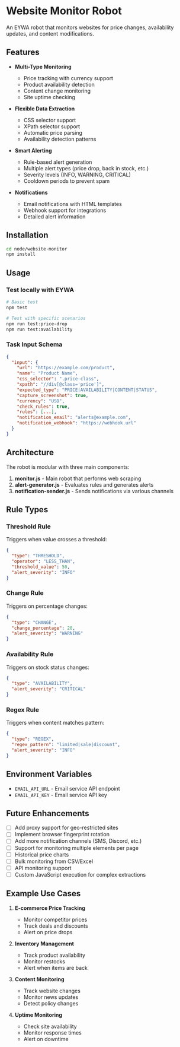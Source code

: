 # Website Monitor Robot

An EYWA robot that monitors websites for price changes, availability updates, and content modifications.

## Features

- **Multi-Type Monitoring**
  - Price tracking with currency support
  - Product availability detection
  - Content change monitoring
  - Site uptime checking

- **Flexible Data Extraction**
  - CSS selector support
  - XPath selector support
  - Automatic price parsing
  - Availability detection patterns

- **Smart Alerting**
  - Rule-based alert generation
  - Multiple alert types (price drop, back in stock, etc.)
  - Severity levels (INFO, WARNING, CRITICAL)
  - Cooldown periods to prevent spam

- **Notifications**
  - Email notifications with HTML templates
  - Webhook support for integrations
  - Detailed alert information

## Installation

```bash
cd node/website-monitor
npm install
```

## Usage

### Test locally with EYWA

```bash
# Basic test
npm test

# Test with specific scenarios
npm run test:price-drop
npm run test:availability
```

### Task Input Schema

```json
{
  "input": {
    "url": "https://example.com/product",
    "name": "Product Name",
    "css_selector": ".price-class",
    "xpath": "//div[@class='price']",
    "expected_type": "PRICE|AVAILABILITY|CONTENT|STATUS",
    "capture_screenshot": true,
    "currency": "USD",
    "check_rules": true,
    "rules": [...],
    "notification_email": "alerts@example.com",
    "notification_webhook": "https://webhook.url"
  }
}
```

## Architecture

The robot is modular with three main components:

1. **monitor.js** - Main robot that performs web scraping
2. **alert-generator.js** - Evaluates rules and generates alerts
3. **notification-sender.js** - Sends notifications via various channels

## Rule Types

### Threshold Rule
Triggers when value crosses a threshold:
```json
{
  "type": "THRESHOLD",
  "operator": "LESS_THAN",
  "threshold_value": 50,
  "alert_severity": "INFO"
}
```

### Change Rule
Triggers on percentage changes:
```json
{
  "type": "CHANGE",
  "change_percentage": 20,
  "alert_severity": "WARNING"
}
```

### Availability Rule
Triggers on stock status changes:
```json
{
  "type": "AVAILABILITY",
  "alert_severity": "CRITICAL"
}
```

### Regex Rule
Triggers when content matches pattern:
```json
{
  "type": "REGEX",
  "regex_pattern": "limited|sale|discount",
  "alert_severity": "INFO"
}
```

## Environment Variables

- `EMAIL_API_URL` - Email service API endpoint
- `EMAIL_API_KEY` - Email service API key

## Future Enhancements

- [ ] Add proxy support for geo-restricted sites
- [ ] Implement browser fingerprint rotation
- [ ] Add more notification channels (SMS, Discord, etc.)
- [ ] Support for monitoring multiple elements per page
- [ ] Historical price charts
- [ ] Bulk monitoring from CSV/Excel
- [ ] API monitoring support
- [ ] Custom JavaScript execution for complex extractions

## Example Use Cases

1. **E-commerce Price Tracking**
   - Monitor competitor prices
   - Track deals and discounts
   - Alert on price drops

2. **Inventory Management**
   - Track product availability
   - Monitor restocks
   - Alert when items are back

3. **Content Monitoring**
   - Track website changes
   - Monitor news updates
   - Detect policy changes

4. **Uptime Monitoring**
   - Check site availability
   - Monitor response times
   - Alert on downtime
